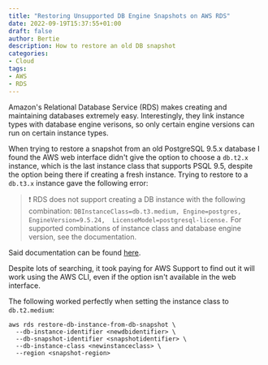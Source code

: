 ```yaml
---
title: "Restoring Unsupported DB Engine Snapshots on AWS RDS"
date: 2022-09-19T15:37:55+01:00
draft: false
author: Bertie
description: How to restore an old DB snapshot
categories:
- Cloud
tags:
- AWS
- RDS
---
```


Amazon's Relational Database Service (RDS) makes creating and maintaining databases extremely easy.
Interestingly, they link instance types with database engine verisons, so only certain engine versions can run on certain instance types.

When trying to restore a snapshot from an old PostgreSQL 9.5.x database I found the AWS web interface didn't give the option to choose a `db.t2.x` instance, which is the last instance class that supports PSQL 9.5, despite the option being there if creating a fresh instance. Trying to restore to a `db.t3.x` instance gave the following error:

> :exclamation: RDS does not support creating a DB instance with the following combination:
`DBInstanceClass=db.t3.medium, Engine=postgres, EngineVersion=9.5.24,  LicenseModel=postgresql-license.` For supported combinations of instance class and database engine version, see the documentation.

Said documentation can be found [here](https://docs.aws.amazon.com/AmazonRDS/latest/UserGuide/Concepts.DBInstanceClass.html#Concepts.DBInstanceClass.Support).

Despite lots of searching, it took paying for AWS Support to find out it will work using the AWS CLI, even if the option isn't available in the web interface.

The following worked perfectly when setting the instance class to `db.t2.medium`:

```shell
aws rds restore-db-instance-from-db-snapshot \
  --db-instance-identifier <newdbidentifier> \
  --db-snapshot-identifier <snapshotidentifier> \
  --db-instance-class <newinstanceclass> \
  --region <snapshot-region>
```
